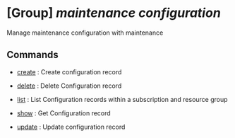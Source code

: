# [Group] _maintenance configuration_

Manage maintenance configuration with maintenance

## Commands

- [create](/Commands/maintenance/configuration/_create.md)
: Create configuration record

- [delete](/Commands/maintenance/configuration/_delete.md)
: Delete Configuration record

- [list](/Commands/maintenance/configuration/_list.md)
: List Configuration records within a subscription and resource group

- [show](/Commands/maintenance/configuration/_show.md)
: Get Configuration record

- [update](/Commands/maintenance/configuration/_update.md)
: Update configuration record
